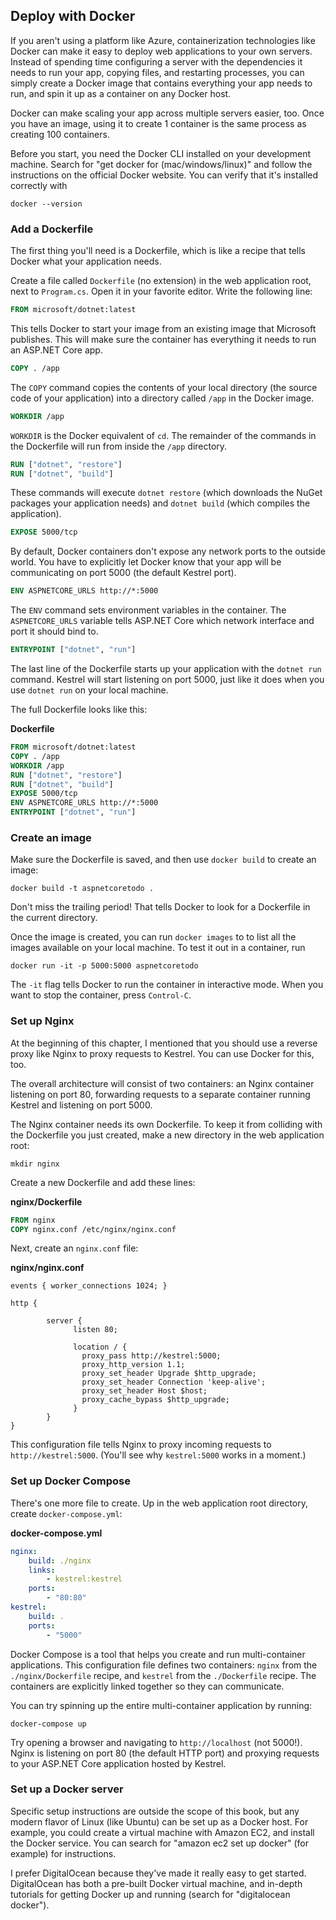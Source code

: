 ## Deploy with Docker

If you aren't using a platform like Azure, containerization technologies like Docker can make it easy to deploy web applications to your own servers. Instead of spending time configuring a server with the dependencies it needs to run your app, copying files, and restarting processes, you can simply create a Docker image that contains everything your app needs to run, and spin it up as a container on any Docker host.

Docker can make scaling your app across multiple servers easier, too. Once you have an image, using it to create 1 container is the same process as creating 100 containers.

Before you start, you need the Docker CLI installed on your development machine. Search for "get docker for (mac/windows/linux)" and follow the instructions on the official Docker website. You can verify that it's installed correctly with

```
docker --version
```

### Add a Dockerfile

The first thing you'll need is a Dockerfile, which is like a recipe that tells Docker what your application needs.

Create a file called `Dockerfile` (no extension) in the web application root, next to `Program.cs`. Open it in your favorite editor. Write the following line:

```dockerfile
FROM microsoft/dotnet:latest
```

This tells Docker to start your image from an existing image that Microsoft publishes. This will make sure the container has everything it needs to run an ASP.NET Core app.

```dockerfile
COPY . /app
```

The `COPY` command copies the contents of your local directory (the source code of your application) into a directory called `/app` in the Docker image.

```dockerfile
WORKDIR /app
```

`WORKDIR` is the Docker equivalent of `cd`. The remainder of the commands in the Dockerfile will run from inside the `/app` directory.

```dockerfile
RUN ["dotnet", "restore"]
RUN ["dotnet", "build"]
```

These commands will execute `dotnet restore` (which downloads the NuGet packages your application needs) and `dotnet build` (which compiles the application).

```dockerfile
EXPOSE 5000/tcp
```

By default, Docker containers don't expose any network ports to the outside world. You have to explicitly let Docker know that your app will be communicating on port 5000 (the default Kestrel port).

```dockerfile
ENV ASPNETCORE_URLS http://*:5000
```

The `ENV` command sets environment variables in the container. The `ASPNETCORE_URLS` variable tells ASP.NET Core which network interface and port it should bind to.

```dockerfile
ENTRYPOINT ["dotnet", "run"]
```

The last line of the Dockerfile starts up your application with the `dotnet run` command. Kestrel will start listening on port 5000, just like it does when you use `dotnet run` on your local machine.

The full Dockerfile looks like this:

**Dockerfile**

```dockerfile
FROM microsoft/dotnet:latest
COPY . /app
WORKDIR /app
RUN ["dotnet", "restore"]
RUN ["dotnet", "build"]
EXPOSE 5000/tcp
ENV ASPNETCORE_URLS http://*:5000
ENTRYPOINT ["dotnet", "run"]
```

### Create an image

Make sure the Dockerfile is saved, and then use `docker build` to create an image:

```
docker build -t aspnetcoretodo .
```

Don't miss the trailing period! That tells Docker to look for a Dockerfile in the current directory.

Once the image is created, you can run `docker images` to to list all the images available on your local machine. To test it out in a container, run

```
docker run -it -p 5000:5000 aspnetcoretodo
```

The `-it` flag tells Docker to run the container in interactive mode. When you want to stop the container, press `Control-C`.

### Set up Nginx

At the beginning of this chapter, I mentioned that you should use a reverse proxy like Nginx to proxy requests to Kestrel. You can use Docker for this, too.

The overall architecture will consist of two containers: an Nginx container listening on port 80, forwarding requests to a separate container running Kestrel and listening on port 5000.

The Nginx container needs its own Dockerfile. To keep it from colliding with the Dockerfile you just created, make a new directory in the web application root:

```
mkdir nginx
```

Create a new Dockerfile and add these lines:

**nginx/Dockerfile**

```dockerfile
FROM nginx
COPY nginx.conf /etc/nginx/nginx.conf
```

Next, create an `nginx.conf` file:

**nginx/nginx.conf**

```
events { worker_connections 1024; }

http {

        server {
              listen 80;

              location / {
                proxy_pass http://kestrel:5000;
                proxy_http_version 1.1;
                proxy_set_header Upgrade $http_upgrade;
                proxy_set_header Connection 'keep-alive';
                proxy_set_header Host $host;
                proxy_cache_bypass $http_upgrade;
              }
        }
}
```

This configuration file tells Nginx to proxy incoming requests to `http://kestrel:5000`. (You'll see why `kestrel:5000` works in a moment.)

### Set up Docker Compose

There's one more file to create. Up in the web application root directory, create `docker-compose.yml`:

**docker-compose.yml**

```yaml
nginx:
    build: ./nginx
    links:
        - kestrel:kestrel
    ports:
        - "80:80"
kestrel:
    build: .
    ports:
        - "5000"
```

Docker Compose is a tool that helps you create and run multi-container applications. This configuration file defines two containers: `nginx` from the `./nginx/Dockerfile` recipe, and `kestrel` from the `./Dockerfile` recipe. The containers are explicitly linked together so they can communicate.

You can try spinning up the entire multi-container application by running:

```
docker-compose up
```

Try opening a browser and navigating to `http://localhost` (not 5000!). Nginx is listening on port 80 (the default HTTP port) and proxying requests to your ASP.NET Core application hosted by Kestrel.

### Set up a Docker server

Specific setup instructions are outside the scope of this book, but any modern flavor of Linux (like Ubuntu) can be set up as a Docker host. For example, you could create a virtual machine with Amazon EC2, and install the Docker service. You can search for "amazon ec2 set up docker" (for example) for instructions.

I prefer DigitalOcean because they've made it really easy to get started. DigitalOcean has both a pre-built Docker virtual machine, and in-depth tutorials for getting Docker up and running (search for "digitalocean docker").

